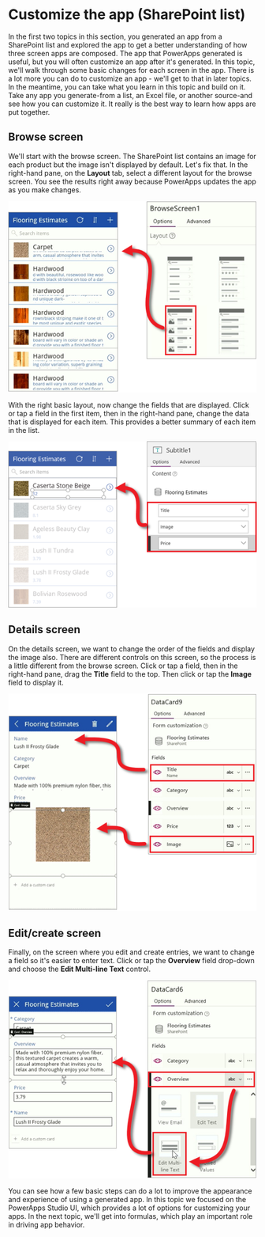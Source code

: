 <properties
   pageTitle="Customize the app (SharePoint list) | Microsoft PowerApps"
   description="Update app screens, controls, and fields"
   services=""
   suite="powerapps"
   documentationCenter="na"
   authors="mgblythe"
   manager="anneta"
   editor=""
   tags=""
   featuredVideoId="KydeusvKndQ"
   courseDuration="5m"/>

<tags
   ms.service="powerapps"
   ms.devlang="na"
   ms.topic="get-started-article"
   ms.tgt_pltfrm="na"
   ms.workload="na"
   ms.date="12/09/2016"
   ms.author="mblythe"/>

# Customize the app (SharePoint list)
In the first two topics in this section, you generated an app from a SharePoint list and explored the app to get a better understanding of how three screen apps are composed. The app that PowerApps generated is useful, but you will often customize an app after it's generated. In this topic, we'll walk through some basic changes for each screen in the app. There is a lot more you can do to customize an app - we'll get to that in later topics. In the meantime, you can take what you learn in this topic and build on it. Take any app you generate-from a list, an Excel file, or another source-and see how you can customize it. It really is the best way to learn how apps are put together.


## Browse screen
We'll start with the browse screen. The SharePoint list contains an image for each product but the image isn't displayed by default. Let's fix that. In the right-hand pane, on the **Layout** tab, select a different layout for the browse screen. You see the results right away because PowerApps updates the app as you make changes.

![Change the browse screen layout](./media/learning-spo-app-customize/generate-change-layout.png)

With the right basic layout, now change the fields that are displayed. Click or tap a field in the first item, then in the right-hand pane, change the data that is displayed for each item. This provides a better summary of each item in the list.

![Change the browse screen fields](./media/learning-spo-app-customize/generate-browse-fields.png)


## Details screen
On the details screen, we want to change the order of the fields and display the image also. There are different controls on this screen, so the process is a little different from the browse screen. Click or tap a field, then in the right-hand pane, drag the **Title** field to the top. Then click or tap the **Image** field to display it.

![Change the detail screen fields](./media/learning-spo-app-customize/generate-detail-fields.png)


## Edit/create screen 
Finally, on the screen where you edit and create entries, we want to change a field so it's easier to enter text. Click or tap the **Overview** field drop-down and choose the **Edit Multi-line Text** control.

![Change the edit screen fields](./media/learning-spo-app-customize/generate-edit-fields.png)

You can see how a few basic steps can do a lot to improve the appearance and experience of using a generated app. In this topic we focused on the PowerApps Studio UI, which provides a lot of options for customizing your apps. In the next topic, we'll get into formulas, which play an important role in driving app behavior.  
